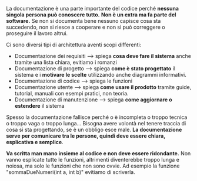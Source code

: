 La documentazione è una parte importante del codice perché **nessuna singola persona può conoscere tutto.** **Non è un extra ma fa parte del software.**
Se non si documenta bene nessuno capisce cosa sta succedendo, non si riesce a cooperare e non si può correggere o proseguire il lavoro altrui.

Ci sono diversi tipi di architettura aventi scopi differenti:
- Documentazione dei requisiti --> spiega **cosa deve fare il sistema** anche tramite una lista chiara, evitiamo i romanzi
- Documentazione di progetto --> spiega **come è stato progettato** il sistema e i **motivare le scelte** utilizzando anche diagrammi informativi. 
- Documentazione di codice --> spiega le funzioni 
- Documentazione utente --> spiega **come usare il prodotto** tramite guide, tutorial, manuali con esempi pratici, non teoria.
- Documentazione di manutenzione --> spiega **come aggiornare o estendere** il sistema

Spesso la documentazione fallisce perché o è incompleta o troppo tecnica o troppo vaga o troppo lunga... Bisogna avere volontà nel tenere traccia di cosa si sta progettando, se è un obbligo esce male.
**La documentazione serve per comunicare tra le persone, quindi deve essere chiara, esplicativa e semplice**. 

**Va scritta man mano insieme al codice e non deve essere ridondante.** 
Non vanno esplicate tutte le funzioni, altrimenti diventerebbe troppo lunga e noiosa, ma solo le funzioni che non sono ovvie. Ad esempio la funzione "sommaDueNumeri(int a, int b)" evitiamo di scriverla.